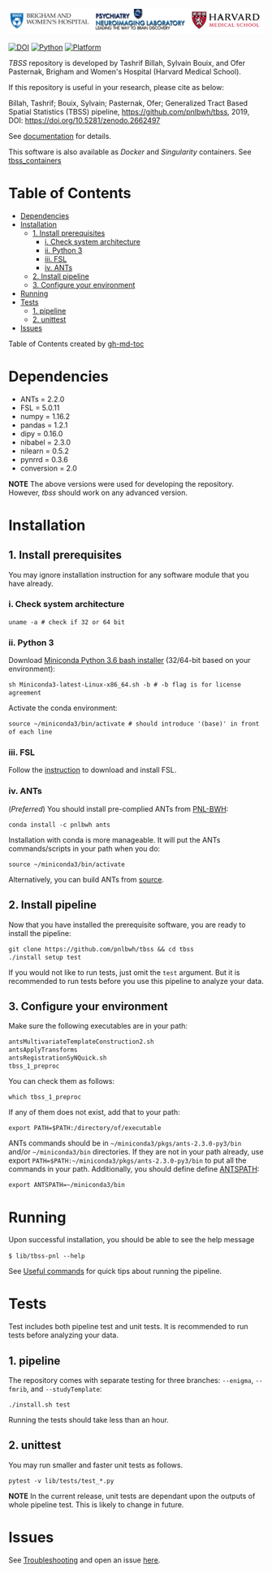 ![](./pnl-bwh-hms.png)

[![DOI](https://zenodo.org/badge/doi/10.5281/zenodo.2662497.svg)](https://doi.org/10.5281/zenodo.2662497) [![Python](https://img.shields.io/badge/Python-3.6-green.svg)]() [![Platform](https://img.shields.io/badge/Platform-linux--64%20%7C%20osx--64-orange.svg)]()

*TBSS* repository is developed by Tashrif Billah, Sylvain Bouix, and Ofer Pasternak, Brigham and Women's Hospital (Harvard Medical School).

If this repository is useful in your research, please cite as below: 

Billah, Tashrif; Bouix, Sylvain; Pasternak, Ofer; Generalized Tract Based Spatial Statistics (TBSS) pipeline,
https://github.com/pnlbwh/tbss, 2019, DOI: https://doi.org/10.5281/zenodo.2662497

See [documentation](./TUTORIAL.md) for details.

This software is also available as *Docker* and *Singularity* containers. See [tbss_containers](https://github.com/pnlbwh/tbss_containers)

Table of Contents
=================

   * [Dependencies](#dependencies)
   * [Installation](#installation)
      * [1. Install prerequisites](#1-install-prerequisites)
         * [i. Check system architecture](#i-check-system-architecture)
         * [ii. Python 3](#ii-python-3)
         * [iii. FSL](#iii-fsl)
         * [iv. ANTs](#iv-ants)
      * [2. Install pipeline](#2-install-pipeline)
      * [3. Configure your environment](#3-configure-your-environment)
   * [Running](#running)
   * [Tests](#tests)
      * [1. pipeline](#1-pipeline)
      * [2. unittest](#2-unittest)
   * [Issues](#issues)      
    
Table of Contents created by [gh-md-toc](https://github.com/ekalinin/github-markdown-toc)


# Dependencies

* ANTs = 2.2.0
* FSL = 5.0.11
* numpy = 1.16.2
* pandas = 1.2.1
* dipy = 0.16.0
* nibabel = 2.3.0
* nilearn = 0.5.2
* pynrrd = 0.3.6
* conversion = 2.0

**NOTE** The above versions were used for developing the repository. However, *tbss* should work on 
any advanced version. 


# Installation

## 1. Install prerequisites

You may ignore installation instruction for any software module that you have already.

### i. Check system architecture

    uname -a # check if 32 or 64 bit

### ii. Python 3

Download [Miniconda Python 3.6 bash installer](https://docs.conda.io/en/latest/miniconda.html) (32/64-bit based on your environment):
    
    sh Miniconda3-latest-Linux-x86_64.sh -b # -b flag is for license agreement

Activate the conda environment:

    source ~/miniconda3/bin/activate # should introduce '(base)' in front of each line

### iii. FSL

Follow the [instruction](https://fsl.fmrib.ox.ac.uk/fsl/fslwiki/FslInstallation) to download and install FSL.


### iv. ANTs

(*Preferred*) You should install pre-complied ANTs from [PNL-BWH](https://anaconda.org/pnlbwh/ants):
    
    conda install -c pnlbwh ants
    
Installation with conda is more manageable. It will put the ANTs commands/scripts in your path when you do:
    
    source ~/miniconda3/bin/activate    

Alternatively, you can build ANTs from [source](https://github.com/ANTsX/ANTs). 

    
## 2. Install pipeline

Now that you have installed the prerequisite software, you are ready to install the pipeline:

    git clone https://github.com/pnlbwh/tbss && cd tbss
    ./install setup test
    
If you would not like to run tests, just omit the `test` argument. But it is recommended to run tests before you use 
this pipeline to analyze your data.


## 3. Configure your environment

Make sure the following executables are in your path:

    antsMultivariateTemplateConstruction2.sh
    antsApplyTransforms
    antsRegistrationSyNQuick.sh
    tbss_1_preproc
    
You can check them as follows:

    which tbss_1_preproc
    
If any of them does not exist, add that to your path:

    export PATH=$PATH:/directory/of/executable
    
ANTs commands should be in `~/miniconda3/pkgs/ants-2.3.0-py3/bin` and/or `~/miniconda3/bin` directories. 
If they are not in your path already, use export `PATH=$PATH:~/miniconda3/pkgs/ants-2.3.0-py3/bin` 
to put all the commands in your path. Additionally, you should define define [ANTSPATH](https://github.com/ANTsX/ANTs/wiki/Compiling-ANTs-on-Linux-and-Mac-OS#set-path-and-antspath):

    export ANTSPATH=~/miniconda3/bin


# Running

Upon successful installation, you should be able to see the help message

`$ lib/tbss-pnl --help`
    
See [Useful commands](#-useful-commands) for quick tips about running the pipeline.


                 
# Tests

Test includes both pipeline test and unit tests. It is recommended to run tests before analyzing your data.  

## 1. pipeline

The repository comes with separate testing for three branches: `--enigma`, `--fmrib`, and `--studyTemplate`:

    ./install.sh test
    
Running the tests should take less than an hour.

## 2. unittest

You may run smaller and faster unit tests as follows.
    
    pytest -v lib/tests/test_*.py
    
**NOTE** In the current release, unit tests are dependant upon the outputs of whole pipeline test. 
This is likely to change in future. 



# Issues

See [Troubleshooting](./TUTORIAL.md#troubleshooting) and open an issue [here](https://github.com/pnlbwh/TBSS/issues).
